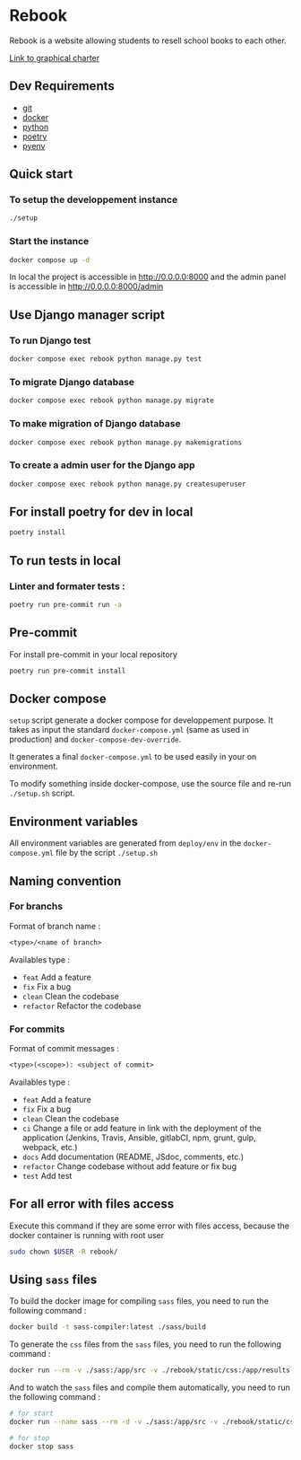 # Rebook

Rebook is a website allowing students to resell school books to each other.

[Link to graphical charter](./assets/graphical_charter.md)

## Dev Requirements

- [git](https://git-scm.com/book/fr/v2/D%C3%A9marrage-rapide-Installation-de-Git)
- [docker](https://docs.docker.com/engine/install/ubuntu/)
- [python](https://vegastack.com/tutorials/how-to-install-python-3-11-on-ubuntu-22-04/)
- [poetry](https://pypi.org/project/poetry/)
- [pyenv](https://github.com/pyenv/pyenv)

## Quick start

### To setup the developpement instance

```bash
./setup
```

### Start the instance

```bash
docker compose up -d
```

In local the project is accessible in http://0.0.0.0:8000 and the admin panel is accessible in http://0.0.0.0:8000/admin

## Use Django manager script

### To run Django test

```bash
docker compose exec rebook python manage.py test
```

### To migrate Django database

```bash
docker compose exec rebook python manage.py migrate
```

### To make migration of Django database

```bash
docker compose exec rebook python manage.py makemigrations
```

### To create a admin user for the Django app

```bash
docker compose exec rebook python manage.py createsuperuser
```

## For install poetry for dev in local

```bash
poetry install
```

## To run tests in local

### Linter and formater tests :

```sh
poetry run pre-commit run -a
```

## Pre-commit

For install pre-commit in your local repository

```bash
poetry run pre-commit install
```

## Docker compose

`setup` script generate a docker compose for developpement purpose. It takes as input the standard `docker-compose.yml` (same as used in production) and `docker-compose-dev-override`.

It generates a final `docker-compose.yml` to be used easily in your on environment.

To modify something inside docker-compose, use the source file and re-run `./setup.sh` script.

## Environment variables

All environment variables are generated from `deploy/env` in the `docker-compose.yml` file by the script `./setup.sh`

## Naming convention

### For branchs

Format of branch name :
```txt
<type>/<name of branch>
```

Availables type :

- `feat` Add a feature
- `fix` Fix a bug
- `clean` Clean the codebase
- `refactor` Refactor the codebase

### For commits

Format of commit messages :

```txt
<type>(<scope>): <subject of commit>
```

Availables type :

- `feat` Add a feature
- `fix` Fix a bug
- `clean` Clean the codebase
- `ci` Change a file or add feature in link with the deployment of the application (Jenkins, Travis, Ansible, gitlabCI, npm, grunt, gulp, webpack, etc.)
- `docs` Add documentation (README, JSdoc, comments, etc.)
- `refactor` Change codebase without add feature or fix bug
- `test` Add test

## For all error with files access

Execute this command if they are some error with files access, because the docker container is running with root user

```bash
sudo chown $USER -R rebook/
```

## Using `sass` files

To build the docker image for compiling `sass` files, you need to run the following command :

```bash
docker build -t sass-compiler:latest ./sass/build
```

To generate the `css` files from the `sass` files, you need to run the following command :

```bash
docker run --rm -v ./sass:/app/src -v ./rebook/static/css:/app/results sass-compiler:latest /app/src:/app/results
```

And to watch the `sass` files and compile them automatically, you need to run the following command :

```bash
# for start
docker run --name sass --rm -d -v ./sass:/app/src -v ./rebook/static/css:/app/results sass-compiler:latest /app/src:/app/results --watch

# for stop
docker stop sass
```
